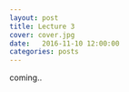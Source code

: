 ```yaml
---
layout: post
title: Lecture 3
cover: cover.jpg
date:   2016-11-10 12:00:00
categories: posts
---
```


coming..








